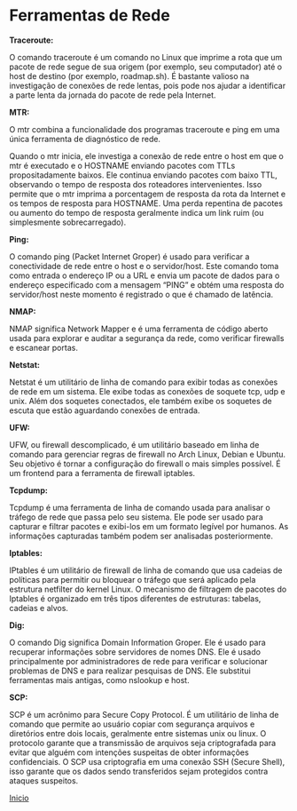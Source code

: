 # **Ferramentas de Rede**

**Traceroute:**

O comando traceroute é um comando no Linux que imprime a rota que um pacote de rede segue de sua origem (por exemplo, seu computador) até o host de destino (por exemplo, roadmap.sh). É bastante valioso na investigação de conexões de rede lentas, pois pode nos ajudar a identificar a parte lenta da jornada do pacote de rede pela Internet.

**MTR:**

O mtr combina a funcionalidade dos programas traceroute e ping em uma única ferramenta de diagnóstico de rede.

Quando o mtr inicia, ele investiga a conexão de rede entre o host em que o mtr é executado e o HOSTNAME enviando pacotes com TTLs propositadamente baixos. Ele continua enviando pacotes com baixo TTL, observando o tempo de resposta dos roteadores intervenientes. Isso permite que o mtr imprima a porcentagem de resposta da rota da Internet e os tempos de resposta para HOSTNAME. Uma perda repentina de pacotes ou aumento do tempo de resposta geralmente indica um link ruim (ou simplesmente sobrecarregado).

**Ping:**

O comando ping (Packet Internet Groper) é usado para verificar a conectividade de rede entre o host e o servidor/host. Este comando toma como entrada o endereço IP ou a URL e envia um pacote de dados para o endereço especificado com a mensagem “PING” e obtém uma resposta do servidor/host neste momento é registrado o que é chamado de latência.

**NMAP:**

NMAP significa Network Mapper e é uma ferramenta de código aberto usada para explorar e auditar a segurança da rede, como verificar firewalls e escanear portas.

**Netstat:**

Netstat é um utilitário de linha de comando para exibir todas as conexões de rede em um sistema. Ele exibe todas as conexões de soquete tcp, udp e unix. Além dos soquetes conectados, ele também exibe os soquetes de escuta que estão aguardando conexões de entrada.

**UFW:**

UFW, ou firewall descomplicado, é um utilitário baseado em linha de comando para gerenciar regras de firewall no Arch Linux, Debian e Ubuntu. Seu objetivo é tornar a configuração do firewall o mais simples possível. É um frontend para a ferramenta de firewall iptables.

**Tcpdump:**

Tcpdump é uma ferramenta de linha de comando usada para analisar o tráfego de rede que passa pelo seu sistema. Ele pode ser usado para capturar e filtrar pacotes e exibi-los em um formato legível por humanos. As informações capturadas também podem ser analisadas posteriormente.

**Iptables:**

IPtables é um utilitário de firewall de linha de comando que usa cadeias de políticas para permitir ou bloquear o tráfego que será aplicado pela estrutura netfilter do kernel Linux. O mecanismo de filtragem de pacotes do Iptables é organizado em três tipos diferentes de estruturas: tabelas, cadeias e alvos.

**Dig:**

O comando Dig significa Domain Information Groper. Ele é usado para recuperar informações sobre servidores de nomes DNS. Ele é usado principalmente por administradores de rede para verificar e solucionar problemas de DNS e para realizar pesquisas de DNS. Ele substitui ferramentas mais antigas, como nslookup e host.

**SCP:**

SCP é um acrônimo para Secure Copy Protocol. É um utilitário de linha de comando que permite ao usuário copiar com segurança arquivos e diretórios entre dois locais, geralmente entre sistemas unix ou linux. O protocolo garante que a transmissão de arquivos seja criptografada para evitar que alguém com intenções suspeitas de obter informações confidenciais. O SCP usa criptografia em uma conexão SSH (Secure Shell), isso garante que os dados sendo transferidos sejam protegidos contra ataques suspeitos.

 [Inicio](../../README.md)